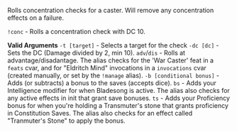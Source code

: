Rolls concentration checks for a caster. Will remove any concentration effects on a failure.

`!conc` - Rolls a concentration check with DC 10.

__Valid Arguments__
`-t [target]` - Selects a target for the check
`-dc [dc]` - Sets the DC (Damage divided by 2, min 10).
`adv`/`dis` - Rolls at advantage/disadantage. The alias checks for the 'War Caster' feat in a `feats` cvar, and for "Eldritch Mind" invocations in a `invocations` cvar (created manually, or set by the `!manage` alias).
`-b [conditional bonus]` - Adds (or subtracts) a bonus to the saves (accepts dice).
`bs` - Adds your Intelligence modifier for when Bladesong is active. The alias also checks for any active effects in init that grant save bonuses.
`ts` - Adds your Proficiency bonus for when you're holding a Transmuter's stone that grants proficiency in Constitution Saves. The alias also checks for an effect called "Tranmuter's Stone" to apply the bonus. 
